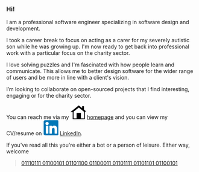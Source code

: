 ### Hi!

I am a professional software engineer specializing in software design and development.

I took a career break to focus on acting as a carer for my severely autistic son while he was growing up. I'm now ready to get back into professional work with a particular focus on the charity sector.

I love solving puzzles and I'm fascinated with how people learn and communicate. This allows me to better design software for the wider range of users and be more in line with a client's vision.

I’m looking to collaborate on open-sourced projects that I find interesting, engaging or for the charity sector.

You can reach me via my ![homepage] [homepage](https://www.jamesmonks.com) and you can view my CV/resume on 
![linkedin] [LinkedIn](https://www.linkedin.com/in/jamesmonks/).

If you've read all this you're either a bot or a person of leisure. Either way, welcome 
> [01110111 01100101 01101100 01100011 01101111 01101101 01100101](https://en.wikipedia.org/wiki/Welcome)

[homepage]: ./assets/homepage-svgrepo-com.svg "home-icon"
[linkedin]: ./assets/linkedin-svgrepo-com.svg "linked-icon"
<!---
jamesmonks/jamesmonks is a ✨ special ✨ repository because its `README.md` (this file) appears on your GitHub profile.
You can click the Preview link to take a look at your changes.
--->
